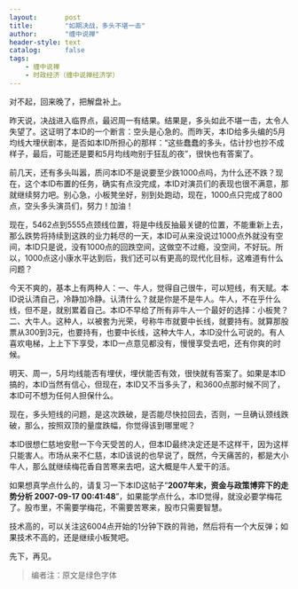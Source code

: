 ```yaml
---
layout:       post
title:        "如期决战，多头不堪一击"
author:       "缠中说禅"
header-style: text
catalog:      false
tags:
    - 缠中说禅
    - 时政经济（缠中说禅经济学）
---
```


对不起，回来晚了，把解盘补上。



昨天说，决战进入临界点，最迟周一有结果。结果是，多头如此不堪一击，太令人失望了。这证明了本ID的一个断言：空头是心急的。而昨天，本ID给多头编的5月均线大埋伏剧本，是否如本ID所担心的那样：“这些蠢蠢的多头，估计抄也抄不成样子，最后，可能还是要和5月均线吻别于狂乱的夜”，很快也有答案了。



前几天，还有多头叫嚣，质问本ID不是说要至少跌1000点吗，为什么还不跌？现在，这个本ID布置的任务，确实有点没完成，本ID对演员们的表现也很不满意，那就继续努力吧。别心急，小板凳坐好，别到处跑动，现在，1000点只完成了800点，空头多头演员们，努力！加油！



现在，5462点到5555点颈线位置，将是中线反抽最关键的位置，不能重新上去，那么跌势将持续到这跌的业力耗尽的一天，本ID可从来没说过1000点外就没有空间，本ID只是说，没有1000点的回跌空间，这做空不过瘾，没空间，不好玩。所以，1000点这小康水平达到后，我们还可以有更高的现代化目标，这难道有什么问题？



今天不爽的，基本上有两种人：一、牛人，觉得自己很牛，可以短线，有天赋。本ID说认清自己，冷静加冷静。认清什么？就是你是不是牛人。牛人，不在乎什么线，但不是，就别累着自己。本ID不早给了所有非牛人一个最好的选择：小板凳？二、大牛人。这种人，以被套为光荣，号称牛市就要中长线，就要持有。就算那股票从300到3元，也要持有，也要中长线，这种大牛人，本ID没什么可说的。有人喜欢电梯，上上下下享受，本ID一点意见都没有，慢慢享受去吧，还有你爽的时候。



明天、周一，5月均线能否有埋伏，埋伏能否有效，很快就有答案了。如果是本ID搞的，本ID当然有信心，但现在，本ID又不当多头了，和3600点那时候不同了，本ID可不想为任何人担保什么。



现在，多头短线的问题，是这次跌破，是否能尽快拉回去，否则，一旦确认颈线跌破，那么，按照双顶的量度跌幅，你觉得该到哪里呢？



本ID很想仁慈地安慰一下今天受苦的人，但本ID最终决定还是不这样干，因为这样只能害人。市场从来不仁慈，本ID该说的也早说了，既然，今天痛苦的，都是大小牛人，那么就继续梅花香自苦寒来去吧，这大概是牛人爱干的活。



如果想真学点什么的，请复习一下本ID这帖子”**2007年末，资金与政策博弈下的走势分析 2007-09-17 00:41:48**”，如果能学点什么，本ID觉得，就没必要学梅花了。股市里，不需要学梅花，不需要苦寒来，股市只需要智慧。



技术高的，可以关注这6004点开始的1分钟下跌的背驰，然后将有一个大反弹；如果技术不高的，还是继续小板凳吧。



先下，再见。



> 编者注：原文是绿色字体
